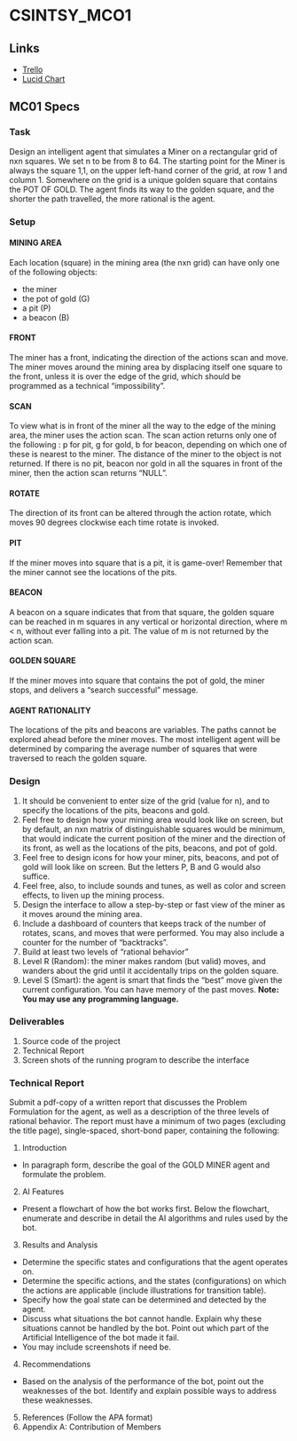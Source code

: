 # CSINTSY_MCO1

## Links

- [Trello](https://trello.com/invite/b/EAAVYJhB/88219624a691f1ac516f503d380f9fb5/csintsy)
- [Lucid Chart](https://lucid.app/lucidchart/9987870d-0f44-4bb0-847f-cb79c9456357/edit?viewport_loc=447%2C-634%2C2468%2C1156%2C0_0&invitationId=inv_341e9df2-3c6a-4cc5-b0e9-7f450a1266f6)

## MC01 Specs

### Task

Design an intelligent agent that simulates a Miner  on a rectangular grid of nxn squares. We set n to be from 8 to 64.  The starting point for the Miner is always the square 1,1, on the upper left-hand corner of the grid, at row 1 and column 1. Somewhere on the grid is a unique golden square that contains the POT OF GOLD.  The agent finds its way to the golden square, and the shorter the path travelled, the more rational is the agent.

 

### Setup

#### MINING AREA

Each location (square) in the mining area (the nxn grid) can have only one of the following objects:

- the miner
- the pot of gold (G)
- a pit (P)
- a beacon (B)

#### FRONT

The miner has a front, indicating the direction of the actions scan and move. The miner moves around the mining area by displacing itself one square to the front, unless it is over the edge of the grid, which should be programmed as a technical “impossibility”.

#### SCAN

To view what is in front of the miner all the way to the edge of the mining area, the miner uses the action scan. The scan action returns only one of the following : p for pit, g for gold, b for beacon, depending on which one of these is nearest to the miner. The distance of the miner to the object is not returned. If there is no pit, beacon nor gold in all the squares in front of the miner, then the action scan returns “NULL”. 

#### ROTATE

The direction of its front can be altered through the action rotate, which moves 90 degrees clockwise each time rotate is invoked.

#### PIT

If the miner moves into square that is a pit, it is game-over! Remember that the miner cannot see the locations of the pits.

#### BEACON

A beacon on a square indicates that from that square, the golden square can be reached in m squares in any vertical or horizontal direction, where m < n, without ever falling into a pit. The value of m is not returned by the action scan.

#### GOLDEN SQUARE

If the miner moves into square that contains the pot of gold,   the miner stops, and delivers a “search successful” message. 

#### AGENT RATIONALITY

The locations of the pits and beacons are variables. The paths cannot be explored ahead before the miner moves. The most intelligent agent will be determined by comparing the average number of squares that were traversed to reach the golden square. 

### Design

1. It should be convenient to enter size of the grid (value for n), and to specify the locations of the pits, beacons and gold.
2. Feel free to design how your mining area would look like on screen, but by default, an nxn matrix of distinguishable squares would be minimum, that would indicate the current position of the miner and the direction of its front, as well as the locations of the pits, beacons, and pot of gold.
3. Feel free to design icons for how your miner, pits, beacons, and pot of gold will look like on screen. But the letters P, B and G would also suffice.
4. Feel free, also, to include sounds and tunes, as well as color and screen effects, to liven up the mining process.
5. Design the interface to allow a step-by-step or fast view of the miner as it moves around the mining area.
6. Include a dashboard of counters that keeps track of the number of rotates, scans, and moves that were performed. You may also include a counter for the number of “backtracks”.
7. Build at least two levels of “rational behavior”
8. Level R (Random): the miner makes random (but valid) moves, and wanders about the grid until it accidentally trips on the golden square.
9. Level S (Smart): the agent is smart that finds the “best” move given the current configuration. You can have memory of the past moves.
**Note: You may use any programming language.** 

### Deliverables

1. Source code of the project 
2. Technical Report 
3. Screen shots of the running program to describe the interface 

 

### Technical Report

Submit a pdf-copy of a written report that discusses the Problem Formulation for the agent, as well as a description of the three levels of rational behavior. The report must have a minimum of two pages (excluding the title page), single-spaced, short-bond paper, containing the following:

1. Introduction
- In paragraph form, describe the goal of the GOLD MINER agent and formulate the problem.

2. AI Features
- Present a flowchart of how the bot works first.
Below the flowchart, enumerate and describe in detail the AI algorithms and rules used by the bot.
3. Results and Analysis
- Determine the specific states and configurations that the agent operates on.
- Determine the specific actions, and the states (configurations) on which the actions are applicable (include illustrations for transition table).
- Specify how the goal state can be determined and detected by the agent.
- Discuss what situations the bot cannot handle. Explain why these situations cannot be handled by the bot. Point out which part of the Artificial Intelligence of the bot made it fail.
- You may include screenshots if need be.
4. Recommendations
- Based on the analysis of the performance of the bot, point out the weaknesses of the bot. Identify and explain possible ways to address these weaknesses.
5. References (Follow the APA format)
6. Appendix A: Contribution of Members
